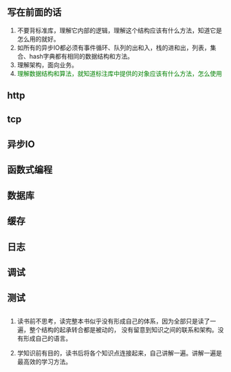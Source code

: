 ## 写在前面的话
1. 不要背标准库，理解它内部的逻辑，理解这个结构应该有什么方法，知道它是怎么用的就好。
2. 如所有的异步IO都必须有事件循环、队列的出和入，栈的进和出，列表，集合、hash字典都有相同的数据结构和方法。
3. 理解架构，面向业务。
4. <font color=green>理解数据结构和算法，就知道标注库中提供的对象应该有什么方法，怎么使用</font>

## http

## tcp

## 异步IO

## 函数式编程

## 数据库

## 缓存

## 日志

## 调试

## 测试
## 

1. 读书前不思考，读完整本书似乎没有形成自己的体系，因为全部只是读了一遍，整个结构的起承转合都是被动的，
没有留意到知识之间的联系和架构。没有形成自己的语言。

2. 学知识前有目的，读书后将各个知识点连接起来，自己讲解一遍。讲解一遍是最高效的学习方法。

